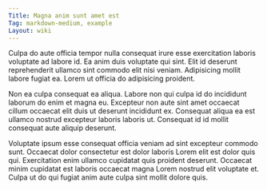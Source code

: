 ```yaml
---
Title: Magna anim sunt amet est
Tag: markdown-medium, example
Layout: wiki
---
```

Culpa do aute officia tempor nulla consequat irure esse exercitation laboris voluptate ad labore id. Ea anim duis voluptate qui sint. Elit id deserunt reprehenderit ullamco sint commodo elit nisi veniam. Adipisicing mollit labore fugiat ea. Lorem ut officia do adipisicing proident.

Non ea culpa consequat ea aliqua. Labore non qui culpa id do incididunt laborum do enim et magna eu. Excepteur non aute sint amet occaecat cillum occaecat elit duis ut deserunt incididunt ex. Consequat aliqua ea est ullamco nostrud excepteur laboris laboris ut. Consequat id id mollit consequat aute aliquip deserunt.

Voluptate ipsum esse consequat officia veniam ad sint excepteur commodo sunt. Occaecat dolor consectetur est dolor laboris Lorem elit est dolor quis qui. Exercitation enim ullamco cupidatat quis proident deserunt. Occaecat minim cupidatat est laboris occaecat magna Lorem nostrud elit voluptate et. Culpa ut do qui fugiat anim aute culpa sint mollit dolore quis.